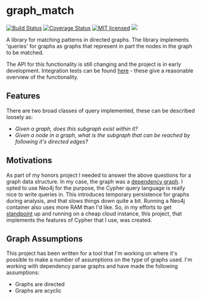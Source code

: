 # graph_match

[![Build Status](https://travis-ci.org/charlieegan3/graph_match.svg?branch=master)](https://travis-ci.org/charlieegan3/graph_match) 
[![Coverage Status](https://coveralls.io/repos/github/charlieegan3/graph_match/badge.svg?branch=master)](https://coveralls.io/github/charlieegan3/graph_match?branch=master)
[![MIT licensed](https://img.shields.io/badge/license-MIT-blue.svg)](./LICENSE)
[![](https://meritbadge.herokuapp.com/graph_match)](https://crates.io/crates/graph_match)

A library for matching patterns in directed graphs. The library implements 
'queries' for graphs as graphs that represent in part the nodes in the graph 
to be matched.

The API for this functionality is still changing and the project is in early
development. Integration tests can be found 
[here](https://github.com/charlieegan3/graph-match/blob/master/tests/lib.rs) - 
these give a reasonable overview of the functionality.

## Features
There are two broad classes of query implemented, these can be described
loosely as:
* _Given a graph, does this subgraph exist within it?_
* _Given a node in a graph, what is the subgraph that can be reached by 
following it's directed edges?_

## Motivations
As part of my honors project I needed to answer the above questions for a graph
data structure. In my case, the graph was a 
[dependency graph](https://en.wikipedia.org/wiki/Dependency_grammar). I opted 
to use Neo4j for the purpose, the Cypher query language is really nice to 
write queries in. This introduces temporary persistence for graphs during
analysis, and that slows things down quite a bit. Running a Neo4j container
also uses more RAM than I'd like. So, in my efforts to get 
[standpoint](https://github.com/charlieegan3/standpoint) up and running on
a cheap cloud instance, this project, that implements the features of Cypher
that I use, was created.


## Graph Assumptions
This project has been written for a tool that I'm working on where it's 
possible to make a number of assumptions on the type of graphs used. I'm 
working with dependency parse graphs and have made the following assumptions:

* Graphs are directed
* Graphs are acyclic
